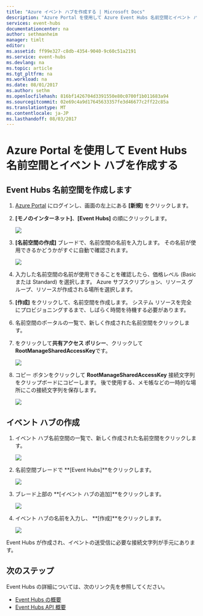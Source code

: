 ```yaml
---
title: "Azure イベント ハブを作成する | Microsoft Docs"
description: "Azure Portal を使用して Azure Event Hubs 名前空間とイベント ハブを作成します"
services: event-hubs
documentationcenter: na
author: sethmanheim
manager: timlt
editor: 
ms.assetid: ff99e327-c8db-4354-9040-9c60c51a2191
ms.service: event-hubs
ms.devlang: na
ms.topic: article
ms.tgt_pltfrm: na
ms.workload: na
ms.date: 08/01/2017
ms.author: sethm
ms.openlocfilehash: 816bf1426704d3391550e80c0700f1b011683a94
ms.sourcegitcommit: 02e69c4a9d17645633357fe3d46677c2ff22c85a
ms.translationtype: MT
ms.contentlocale: ja-JP
ms.lasthandoff: 08/03/2017
---
```

# <a name="create-an-event-hubs-namespace-and-an-event-hub-using-the-azure-portal"></a>Azure Portal を使用して Event Hubs 名前空間とイベント ハブを作成する

## <a name="create-an-event-hubs-namespace"></a>Event Hubs 名前空間を作成します
1. [Azure Portal][Azure portal] にログインし、画面の左上にある **[新規]** をクリックします。
1. **[モノのインターネット]**、**[Event Hubs]** の順にクリックします。
   
    ![](./media/event-hubs-create/create-event-hub9.png)
1. **[名前空間の作成]** ブレードで、名前空間の名前を入力します。 その名前が使用できるかどうかがすぐに自動で確認されます。
   
    ![](./media/event-hubs-create/create-event-hub1.png)
1. 入力した名前空間の名前が使用できることを確認したら、価格レベル (Basic または Standard) を選択します。 Azure サブスクリプション、リソース グループ、リソースが作成される場所を選択します。 
1. **[作成]** をクリックして、名前空間を作成します。 システム リソースを完全にプロビジョニングするまで、しばらく時間を待機する必要があります。
2. 名前空間のポータルの一覧で、新しく作成された名前空間をクリックします。
2. をクリックして**共有アクセス ポリシー**、クリックして**RootManageSharedAccessKey**です。
    
    ![](./media/event-hubs-create/create-event-hub7.png)

3. コピー ボタンをクリックして **RootManageSharedAccessKey** 接続文字列をクリップボードにコピーします。 後で使用する、メモ帳などの一時的な場所にこの接続文字列を保存します。
    
    ![](./media/event-hubs-create/create-event-hub8.png)

## <a name="create-an-event-hub"></a>イベント ハブの作成

1. イベント ハブ名前空間の一覧で、新しく作成された名前空間をクリックします。      
   
    ![](./media/event-hubs-create/create-event-hub2.png) 

2. 名前空間ブレードで **[Event Hubs]**をクリックします。
   
    ![](./media/event-hubs-create/create-event-hub3.png)

1. ブレード上部の **[イベント ハブの追加]**をクリックします。
   
    ![](./media/event-hubs-create/create-event-hub4.png)
1. イベント ハブの名前を入力し、 **[作成]**をクリックします。
   
    ![](./media/event-hubs-create/create-event-hub5.png)

Event Hubs が作成され、イベントの送受信に必要な接続文字列が手元にあります。

## <a name="next-steps"></a>次のステップ
Event Hubs の詳細については、次のリンク先を参照してください。

* [Event Hubs の概要](event-hubs-what-is-event-hubs.md)
* [Event Hubs API 概要](event-hubs-api-overview.md)

[Azure portal]: https://portal.azure.com/